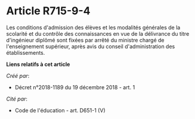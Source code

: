 # Article R715-9-4

Les conditions d'admission des élèves et les modalités générales de la scolarité et du contrôle des connaissances en vue de
la délivrance du titre d'ingénieur diplômé sont fixées par arrêté du ministre chargé de l'enseignement supérieur, après avis
du conseil d'administration des établissements.

**Liens relatifs à cet article**

_Créé par_:

  - Décret n°2018-1189 du 19 décembre 2018 - art. 1

_Cité par_:

  - Code de l'éducation - art. D651-1 (V)
